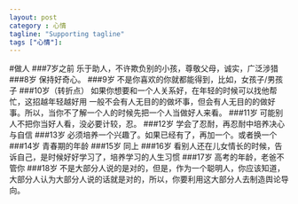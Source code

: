 ```yaml
---
layout: post
category : 心情
tagline: "Supporting tagline"
tags ["心情"]:
---
```


#做人
###7岁之前
乐于助人，不许欺负别的小孩，尊敬父母，诚实，广泛涉猎
###8岁
保持好奇心。
###9岁
不是你喜欢的你就都能得到，比如，女孩子/男孩子
###10岁（转折点）
如果你想要和一个人关系好，在年轻的时候可以找他帮忙，这招越年轻越好用
一般不会有人无目的的做坏事，但会有人无目的的做好事。所以，当你不了解一个人的时候先把一个人当做好人来看。
###11岁
可能别人不把你当好人看，没必要计较，忍。
###12岁
学会了忍耐，再忍耐中培养决心与自信
###13岁
必须培养一个兴趣了。如果已经有了，再加一个。或者换一个
###14岁
青春期的年龄
###15岁
同上
###16岁
看别人还在儿女情长的时候，告诉自己，是时候好好学习了，培养学习的人生习惯
###17岁
高考的年龄，老爸不管你
###18岁
不是大部分人说的是对的，但是，作为一个聪明人，你应该知道，大部分人认为大部分人说的话就是对的，所以，你要利用这大部分人去制造舆论导向。
 
